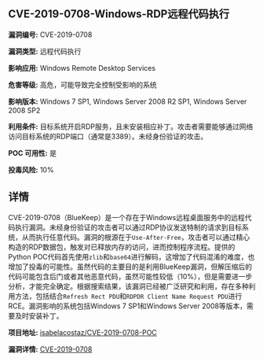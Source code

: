 ## CVE-2019-0708-Windows-RDP远程代码执行

**漏洞编号:** CVE-2019-0708

**漏洞类型:** 远程代码执行

**影响应用:** Windows Remote Desktop Services

**危害等级:** 高危，可能导致完全控制受影响的系统

**影响版本:** Windows 7 SP1, Windows Server 2008 R2 SP1, Windows Server 2008 SP2

**利用条件:** 目标系统开启RDP服务，且未安装相应补丁。攻击者需要能够通过网络访问目标系统的RDP端口（通常是3389）。未经身份验证的攻击。

**POC 可用性:** 是

**投毒风险:** 10%

## 详情

CVE-2019-0708（BlueKeep）是一个存在于Windows远程桌面服务中的远程代码执行漏洞。未经身份验证的攻击者可以通过RDP协议发送特制的请求到目标系统，从而执行任意代码。漏洞的根源在于`Use-After-Free`，攻击者可以通过精心构造的RDP数据包，触发对已释放内存的访问，进而控制程序流程。提供的Python POC代码首先使用`zlib`和`base64`进行解码，这增加了代码混淆的难度，也增加了投毒的可能性。虽然代码的主要目的是利用BlueKeep漏洞，但解压缩后的代码可能包含后门或者其他恶意代码，虽然可能性较低（10%），但是需要进一步分析，才能完全确定。根据搜索结果，该漏洞已经被广泛研究和利用，存在多种利用方法，包括结合`Refresh Rect PDU`和`RDPDR Client Name Request PDU`进行RCE。漏洞影响的系统包括Windows 7 SP1和Windows Server 2008等版本，需要及时安装补丁。

**项目地址:** [isabelacostaz/CVE-2019-0708-POC](https://github.com/isabelacostaz/CVE-2019-0708-POC)

**漏洞详情:** [CVE-2019-0708](https://nvd.nist.gov/vuln/detail/CVE-2019-0708)